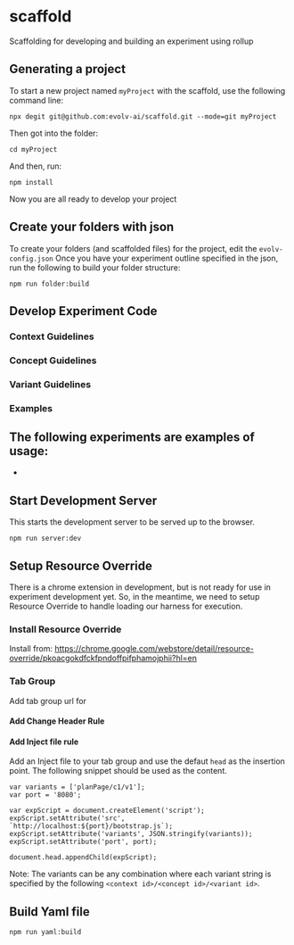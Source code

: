 # scaffold
Scaffolding for developing and building an experiment using rollup


## Generating a project
To start a new project named `myProject` with the scaffold, use the following command line:

```npx degit git@github.com:evolv-ai/scaffold.git --mode=git myProject```

Then got into the folder:

```cd myProject```

And then, run:

```npm install```

Now you are all ready to develop your project

## Create your folders with json

To create your folders (and scaffolded files) for the project, edit the `evolv-config.json`
Once you have your experiment outline specified in the json, run the following to build your folder structure:

```npm run folder:build```

## Develop Experiment Code

### Context Guidelines

### Concept Guidelines

### Variant Guidelines

### Examples
The following experiments are examples of usage:
- 
- 

## Start Development Server
This starts the development server to be served up to the browser.
```
npm run server:dev
```

## Setup Resource Override
There is a chrome extension in development, but is not ready for use in experiment development yet. So, in the meantime, we need to setup Resource Override to handle loading our harness for execution.

### Install Resource Override
Install from: https://chrome.google.com/webstore/detail/resource-override/pkoacgokdfckfpndoffpifphamojphii?hl=en

### Tab Group
Add tab group url for 
#### Add Change Header Rule

#### Add Inject file rule

Add an Inject file to your tab group and use the defaut `head` as the insertion point.
The following snippet should be used as the content.

```
var variants = ['planPage/c1/v1'];
var port = '8080';

var expScript = document.createElement('script');
expScript.setAttribute('src', `http://localhost:${port}/bootstrap.js`);
expScript.setAttribute('variants', JSON.stringify(variants));
expScript.setAttribute('port', port);

document.head.appendChild(expScript);
```

Note: The variants can be any combination where each variant string is specified by the following `<context id>/<concept id>/<variant id>`.


## Build Yaml file

```
npm run yaml:build
```
